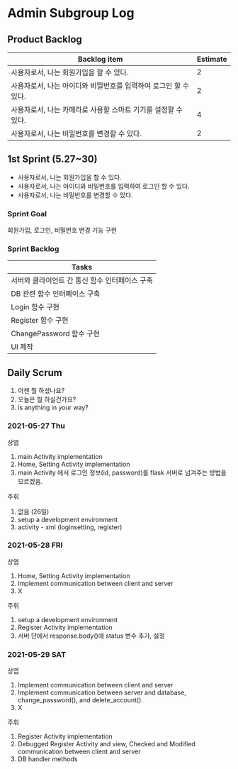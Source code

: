 # Admin Subgroup Log

## Product Backlog

| Backlog item                                                 | Estimate |
| ------------------------------------------------------------ | -------- |
| 사용자로서, 나는 회원가입을 할 수 있다.                         | 2        |
| 사용자로서, 나는 아이디와 비밀번호를 입력하여 로그인 할 수 있다.  | 2        |
| 사용자로서, 나는 카메라로 사용할 스마트 기기를 설정할 수 있다.	  | 4       |
| 사용자로서, 나는 비밀번호를 변경할 수 있다.                     | 2        |

## 1st Sprint (5.27~30)

- 사용자로서, 나는 회원가입을 할 수 있다.
- 사용자로서, 나는 아이디와 비밀번호를 입력하여 로그인 할 수 있다.
- 사용자로서, 나는 비밀번호를 변경할 수 있다.

### Sprint Goal

회원가입, 로그인, 비밀번호 변경 기능 구현

### Sprint Backlog

| Tasks                                                   |
| ------------------------------------------------------- |
| 서버와 클라이언트 간 통신 함수 인터페이스 구축             |
| DB 관련 함수 인터페이스 구축                             |
| Login 함수 구현                                         | 
| Register 함수 구현                                      | 
| ChangePassword 함수 구현                                |
| UI 제작                                                 |

## Daily Scrum

1. 어젠 뭘 하셨나요?
2. 오늘은 뭘 하실건가요?
3. is anything in your way?

### 2021-05-27 Thu

상엽

1. main Activity implementation
2. Home, Setting Activity implementation
3. main Activity 에서 로그인 정보(id, password)를 flask 서버로 넘겨주는 방법을 모르겠음.

주휘

1. 없음 (26일)
2. setup a development environment
3. activity - xml (loginsetting, register)

### 2021-05-28 FRI

상엽

1. Home, Setting Activity implementation
2. Implement communication between client and server
3. X

주휘

1. setup a development environment
2. Register Activity implementation
3. 서버 단에서 response.body()에 status 변수 추가, 설정

### 2021-05-29 SAT

상엽

1. Implement communication between client and server
2. Implement communication between server and database, change_password(), and delete_account().
3. X

주휘

1. Register Activity implementation
2. Debugged Register Activity and view, Checked and Modified communication between client and server
3. DB handler methods
